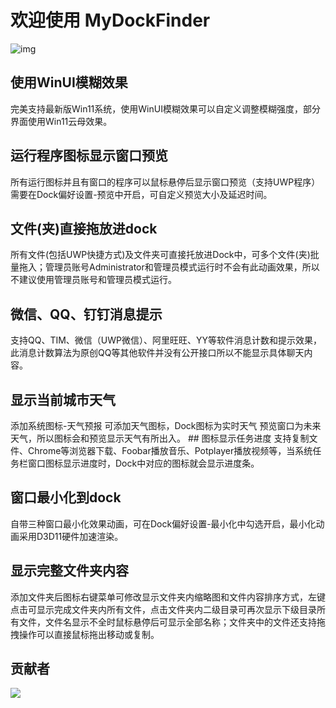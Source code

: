 
# 欢迎使用 MyDockFinder


![img](https://store.st.dl.eccdnx.com/public/shared/images/header/logo_steam.svg?t=962016)


## 使用WinUI模糊效果 
完美支持最新版Win11系统，使用WinUI模糊效果可以自定义调整模糊强度，部分界面使用Win11云母效果。 
## 运行程序图标显示窗口预览 
所有运行图标并且有窗口的程序可以鼠标悬停后显示窗口预览（支持UWP程序）需要在Dock偏好设置-预览中开启，可自定义预览大小及延迟时间。 
## 文件(夹)直接拖放进dock 
所有文件(包括UWP快捷方式)及文件夹可直接托放进Dock中，可多个文件(夹)批量拖入；管理员账号Administrator和管理员模式运行时不会有此动画效果，所以不建议使用管理员账号和管理员模式运行。 
## 微信、QQ、钉钉消息提示 
支持QQ、TIM、微信（UWP微信）、阿里旺旺、YY等软件消息计数和提示效果，此消息计数算法为原创QQ等其他软件并没有公开接口所以不能显示具体聊天内容。 
## 显示当前城市天气 
添加系统图标-天气预报 可添加天气图标，Dock图标为实时天气 预览窗口为未来天气，所以图标会和预览显示天气有所出入。 ## 图标显示任务进度 
支持复制文件、Chrome等浏览器下载、Foobar播放音乐、Potplayer播放视频等，当系统任务栏窗口图标显示进度时，Dock中对应的图标就会显示进度条。 
## 窗口最小化到dock 
自带三种窗口最小化效果动画，可在Dock偏好设置-最小化中勾选开启，最小化动画采用D3D11硬件加速渲染。 
## 显示完整文件夹内容 
添加文件夹后图标右键菜单可修改显示文件夹内缩略图和文件内容排序方式，左键点击可显示完成文件夹内所有文件，点击文件夹内二级目录可再次显示下级目录所有文件，文件名显示不全时鼠标悬停后可显示全部名称；文件夹中的文件还支持拖拽操作可以直接鼠标拖出移动或复制。


## 贡献者

<a href="https://github.com/Leaovo-man2/MyDockFinder/graphs/contributors">
  <img src="https://contrib.rocks/image?repo=Leaovo-man2/MyDockFinder" />
</a>
